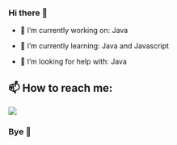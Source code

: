 ### Hi there 👋

- 🔭 I’m currently working on: Java

-  🌱 I’m currently learning: Java and Javascript

- 🤔 I’m looking for help with: Java

 ## 📫 How to reach me:
<div>
<a href="https://instagram.com/kelmin_the_fato" target="_blank"><img src="https://img.shields.io/badge/-Instagram-%23E4405F?style=for-the-badge&logo=instagram&logoColor=white" target="_blank"></a>
</div>

### Bye 👋
